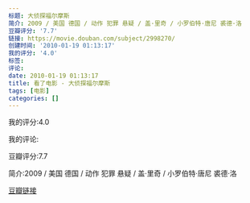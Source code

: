 ```yaml
---
标题: 大侦探福尔摩斯
简介: 2009 / 美国 德国 / 动作 犯罪 悬疑 / 盖·里奇 / 小罗伯特·唐尼 裘德·洛
豆瓣评分: '7.7'
链接: https://movie.douban.com/subject/2998270/
创建时间: '2010-01-19 01:13:17'
我的评分: '4.0'
标签:
评论:
date: 2010-01-19 01:13:17
title: 看了电影 - 大侦探福尔摩斯
tags: [电影]
categories: []
---
```


我的评分:4.0

我的评论:

豆瓣评分:7.7

简介:2009 / 美国 德国 / 动作 犯罪 悬疑 / 盖·里奇 / 小罗伯特·唐尼 裘德·洛

[豆瓣链接](https://movie.douban.com/subject/2998270/)

